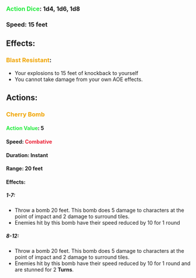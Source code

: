 ### <span style="font-weight:bold;color:rgb(33, 235, 60)">Action Dice</span>: 1d4, 1d6, 1d8
### Speed: 15 feet
## Effects:
### <span style="font-weight:bold;color:rgb(240, 164, 0)">Blast Resistant</span>:
- Your explosions to 15 feet of knockback to yourself
- You cannot take damage from your own AOE effects.
## Actions:
### <span style="font-weight:bold;color:rgb(240, 164, 0)">Cherry Bomb</span>
#### <span style="font-weight:bold;color:rgb(33, 235, 60)">Action Value</span>: 5
#### Speed: <span style="font-weight:bold; color:rgb(235, 33, 53)">Combative</span>
#### Duration: Instant
#### Range: 20 feet
#### Effects:
##### 1-7:
- Throw a bomb 20 feet. This bomb does 5 damage to characters at the point of impact and 2 damage to surround tiles. 
- Enemies hit by this bomb have their speed reduced by 10 for 1 round
##### 8-12:
- Throw a bomb 20 feet. This bomb does 5 damage to characters at the point of impact and 2 damage to surround tiles. 
- Enemies hit by this bomb have their speed reduced by 10 for 1 round and are stunned for 2 **Turns**.
